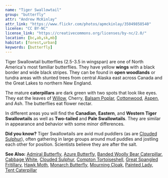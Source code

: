 ```yaml
---
name: "Tiger Swallowtail"
group: "butterfly"
attr: "Andrew McKinlay"
attr_link: "https://www.flickr.com/photos/apmckinlay/35049858540"
license: "CC BY-NC"
license_link: "https://creativecommons.org/licenses/by-nc/2.0/"
location: [bc,ab,sk,mb]
habitat: [forest,urban]
keywords: [butterfly]
---
```

Tiger Swallowtail butterflies (2.5-3.5 in wingspan) are one of North America's most familiar butterflies. They have yellow **wings** with a black border and wide black stripes. They can be found in **open woodlands** or tundra areas with stunted trees from central Alaska east across Canada and the Great Lakes to northern New England.

The mature **caterpillars** are dark green with two spots that look like eyes. They eat the leaves of [Willow](/trees/willow/), Cherry, [Balsam Poplar](/trees/balpop/), [Cottonwood](/trees/cotton/), [Aspen](/trees/aspen/), and Ash. The butterflies eat flower nectar.

In different areas you will find the **Canadian**, **Eastern**, and **Western Tiger Swallowtails** as well as **Two-tailed** and **Pale Swallowtails**. They are similar in appearance and behavior with some minor differences.

**Did you know?** Tiger Swallowtails are avid mud puddlers (as are [Clouded Sulphur](/insects/cloudsulf/)), often gathering in large groups around mud puddles and jostling each other for position. Scientists believe they are after the salt.

<!-- generated, do not edit -->
**See Also:**
[Admiral Butterfly](/insects/admiral/),
[Azure Butterfly](/insects/azurebut/),
[Banded Woolly Bear Caterpillar](/insects/bandwb/),
[Cabbage White](/insects/cabbgwht/),
[Clouded Sulphur](/insects/cloudsulf/),
[Compton Tortoiseshell](/insects/comptort/),
[Great Spangled Fritillary](/insects/greatfrit/),
[Hawk Moth](/insects/hawkmoth/),
[Monarch Butterfly](/insects/monarch/),
[Mourning Cloak](/insects/mournbut/),
[Painted Lady](/insects/paintbut/),
[Tent Caterpillar](/insects/tentcat/)
